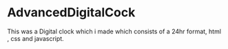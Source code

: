 # AdvancedDigitalCock
This was a Digital clock which i made which consists of a  24hr format, html , css and javascript.
